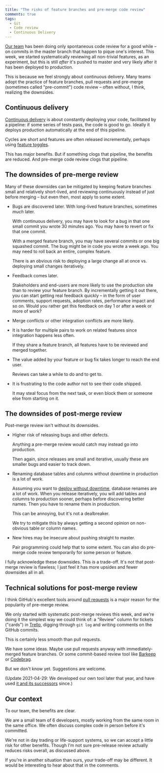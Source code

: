 ```yaml
---
title: "The risks of feature branches and pre-merge code review"
comments: true
tags:
  - Git
  - Code review
  - Continuous Delivery
---
```


[Our team](http://barsoom.se) has been doing only spontaneous code review for a good while – on commits in the master branch that happen to pique one's interest. This week, we started systematically reviewing all non-trivial features, as an experiment, but this is still *after* it's pushed to master and very likely after it has been deployed to production.

This is because we feel strongly about continuous delivery. Many teams adopt the practice of feature branches, pull requests and pre-merge (sometimes called "pre-commit") code review – often without, I think, realizing the downsides.


## Continuous delivery

[Continuous delivery](http://en.wikipedia.org/wiki/Continuous_delivery) is about constantly deploying your code, facilitated by a pipeline: if some series of tests pass, the code is good to go. Ideally it deploys production automatically at the end of this pipeline.

Cycles are short and features are often released incrementally, perhaps using [feature toggles](http://en.wikipedia.org/wiki/Feature_toggle).

This has major benefits. But if something clogs that pipeline, the benefits are reduced. And pre-merge code review clogs that pipeline.


## The downsides of pre-merge review

Many of these downsides can be mitigated by keeping feature branches small and relatively short-lived, and reviewing continuously instead of just before merging – but even then, most apply to some extent.

* Bugs are discovered later. With long-lived feature branches, sometimes *much* later.

  With continuous delivery, you may have to look for a bug in that one small commit you wrote 30 minutes ago. You may have to revert or fix that one commit.

  With a merged feature branch, you may have several commits or one big squashed commit. The bug might be in code you wrote a week ago. You may need to roll back an entire, complex feature.

  There is an obvious risk to deploying a large change all at once vs. deploying small changes iteratively.

* Feedback comes later.

  Stakeholders and end-users are more likely to use the production site than to review your feature branch. By incrementally getting it out there, you can start getting real feedback quickly – in the form of user comments, support requests, adoption rates, performance impact and so on. Would you rather get this feedback on day 1 or after a week or more of work?

* Merge conflicts or other integration conflicts are more likely.

* It is harder for multiple pairs to work on related features since integration happens less often.

  If they share a feature branch, all features have to be reviewed and merged together.

* The value added by your feature or bug fix takes longer to reach the end user.

  Reviews can take a while to do and to get to.

* It is frustrating to the code author not to see their code shipped.

  It may steal focus from the next task, or even block them or someone else from starting on it.


## The downsides of post-merge review

Post-merge review isn't without its downsides.

* Higher risk of releasing bugs and other defects.

  Anything a pre-merge review would catch may instead go into production.

  Then again, since releases are small and iterative, usually these are smaller bugs and easier to track down.

* Renaming database tables and columns without downtime in production is a lot of work.

  Assuming you want to [deploy without downtime](https://github.com/barsoom/devbook/tree/master/deploy_without_downtime), database renames are a lot of work. When you release iteratively, you will add tables and columns to production sooner, perhaps before discovering better names. Then you have to rename them in production.

  This can be annoying, but it's not a dealbreaker.

  We try to mitigate this by always getting a second opinion on non-obvious table or column names.

* New hires may be insecure about pushing straight to master.

  Pair programming could help that to some extent. You can also do pre-merge code review temporarily for some person or feature.

I fully acknowledge these downsides. This *is* a trade-off. It's not that post-merge review is flawless; I just feel it has more upsides and fewer downsides all in all.


## Technical solutions for post-merge review

I think GitHub's excellent tools around [pull requests](https://help.github.com/articles/using-pull-requests) is a major reason for the popularity of pre-merge review.

We only started with systematic post-merge reviews this week, and we're doing it the simplest way we could think of: a "Review" column for tickets ("cards") in [Trello](http://trello.com), digging through `git log` and writing comments on the GitHub commits.

This is certainly less smooth than pull requests.

We have some ideas. Maybe use pull requests anyway with immediately-merged feature branches. Or some commit-based review tool like [Barkeep](http://getbarkeep.org/) or [Codebrag](http://codebrag.com).

But we don't know yet. Suggestions are welcome.

(Update 2021-04-29: We developed our own tool later that year, and have used [it and its successors](https://github.com/barsoom/ex-remit#what-came-before) since.)


## Our context

To our team, the benefits are clear.

We are a small team of 6 developers, mostly working from the same room in the same office. We often discuss complex code in person before it's committed.

We're not in day trading or life-support systems, so we can accept a little risk for other benefits. Though I'm not sure pre-release review actually reduces risks overall, as discussed above.

If you're in another situation than ours, your trade-off may be different. It would be interesting to hear about that in the comments.
